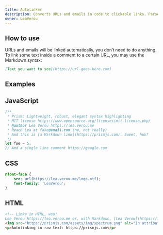 ```yaml
---
title: Autolinker
description: Converts URLs and emails in code to clickable links. Parses Markdown links in comments.
owner: LeaVerou
---
```


<section>

# How to use

URLs and emails will be linked automatically, you don’t need to do anything. To link some text inside a comment to a certain URL, you may use the Markdown syntax:

```markdown
[Text you want to see](https://url-goes-here.com)
```
</section>

<section>

# Examples

## JavaScript

```js
/**
 * Prism: Lightweight, robust, elegant syntax highlighting
 * MIT license https://www.opensource.org/licenses/mit-license.php/
 * @author Lea Verou https://lea.verou.me
 * Reach Lea at fake@email.com (no, not really)
 * And this is [a Markdown link](https://prismjs.com). Sweet, huh?
 */
let foo = 5;
// And a single line comment https://google.com
```

## CSS

```css
@font-face {
	src: url(https://lea.verou.me/logo.otf);
	font-family: 'LeaVerou';
}
```

## HTML

```html
<!-- Links in HTML, woo!
Lea Verou https://lea.verou.me or, with Markdown, [Lea Verou](https://lea.verou.me) -->
<img src="https://prismjs.com/assets/img/spectrum.png" alt="In attributes too!" />
<p>Autolinking in raw text: https://prismjs.com</p>
```
</section>
